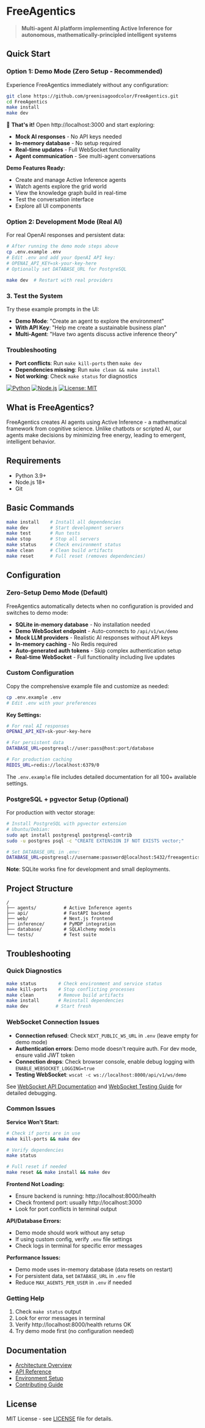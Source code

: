# FreeAgentics

> **Multi-agent AI platform implementing Active Inference for autonomous, mathematically-principled intelligent systems**

## Quick Start

### Option 1: Demo Mode (Zero Setup - Recommended)
Experience FreeAgentics immediately without any configuration:

```bash
git clone https://github.com/greenisagoodcolor/FreeAgentics.git
cd FreeAgentics
make install
make dev
```

🎯 **That's it!** Open http://localhost:3000 and start exploring:
- **Mock AI responses** - No API keys needed
- **In-memory database** - No setup required  
- **Real-time updates** - Full WebSocket functionality
- **Agent communication** - See multi-agent conversations

**Demo Features Ready:**
- Create and manage Active Inference agents
- Watch agents explore the grid world
- View the knowledge graph build in real-time
- Test the conversation interface
- Explore all UI components

### Option 2: Development Mode (Real AI)
For real OpenAI responses and persistent data:

```bash
# After running the demo mode steps above
cp .env.example .env
# Edit .env and add your OpenAI API key:
# OPENAI_API_KEY=sk-your-key-here
# Optionally set DATABASE_URL for PostgreSQL

make dev  # Restart with real providers
```

### 3. Test the System
Try these example prompts in the UI:
- **Demo Mode**: "Create an agent to explore the environment"
- **With API Key**: "Help me create a sustainable business plan"
- **Multi-Agent**: "Have two agents discuss active inference theory"

### Troubleshooting
- **Port conflicts**: Run `make kill-ports` then `make dev`
- **Dependencies missing**: Run `make clean && make install`
- **Not working**: Check `make status` for diagnostics

[![Python](https://img.shields.io/badge/python-3.9+-blue.svg)](https://www.python.org/)
[![Node.js](https://img.shields.io/badge/node-18+-green.svg)](https://nodejs.org/)
[![License: MIT](https://img.shields.io/badge/License-MIT-yellow.svg)](LICENSE)

## What is FreeAgentics?

FreeAgentics creates AI agents using Active Inference - a mathematical framework from cognitive science. Unlike chatbots or scripted AI, our agents make decisions by minimizing free energy, leading to emergent, intelligent behavior.

## Requirements

- Python 3.9+
- Node.js 18+
- Git

## Basic Commands

```bash
make install    # Install all dependencies
make dev        # Start development servers
make test       # Run tests
make stop       # Stop all servers
make status     # Check environment status
make clean      # Clean build artifacts
make reset      # Full reset (removes dependencies)
```

## Configuration

### Zero-Setup Demo Mode (Default)
FreeAgentics automatically detects when no configuration is provided and switches to demo mode:

- **SQLite in-memory database** - No installation needed
- **Demo WebSocket endpoint** - Auto-connects to `/api/v1/ws/demo`
- **Mock LLM providers** - Realistic AI responses without API keys
- **In-memory caching** - No Redis required
- **Auto-generated auth tokens** - Skip complex authentication setup
- **Real-time WebSocket** - Full functionality including live updates

### Custom Configuration
Copy the comprehensive example file and customize as needed:

```bash
cp .env.example .env
# Edit .env with your preferences
```

**Key Settings:**
```bash
# For real AI responses
OPENAI_API_KEY=sk-your-key-here

# For persistent data
DATABASE_URL=postgresql://user:pass@host:port/database

# For production caching
REDIS_URL=redis://localhost:6379/0
```

The `.env.example` file includes detailed documentation for all 100+ available settings.

### PostgreSQL + pgvector Setup (Optional)

For production with vector storage:
```bash
# Install PostgreSQL with pgvector extension
# Ubuntu/Debian:
sudo apt install postgresql postgresql-contrib
sudo -u postgres psql -c "CREATE EXTENSION IF NOT EXISTS vector;"

# Set DATABASE_URL in .env:
DATABASE_URL=postgresql://username:password@localhost:5432/freeagentics
```

**Note**: SQLite works fine for development and small deployments.

## Project Structure

```
/
├── agents/          # Active Inference agents
├── api/             # FastAPI backend
├── web/             # Next.js frontend
├── inference/       # PyMDP integration
├── database/        # SQLAlchemy models
└── tests/           # Test suite
```




## Troubleshooting

### Quick Diagnostics
```bash
make status        # Check environment and service status
make kill-ports    # Stop conflicting processes
make clean         # Remove build artifacts
make install       # Reinstall dependencies
make dev          # Start fresh
```

### WebSocket Connection Issues
- **Connection refused**: Check `NEXT_PUBLIC_WS_URL` in `.env` (leave empty for demo mode)
- **Authentication errors**: Demo mode doesn't require auth. For dev mode, ensure valid JWT token
- **Connection drops**: Check browser console, enable debug logging with `ENABLE_WEBSOCKET_LOGGING=true`
- **Testing WebSocket**: `wscat -c ws://localhost:8000/api/v1/ws/demo`

See [WebSocket API Documentation](docs/api/WEBSOCKET_API.md#debugging-websocket-connections) and [WebSocket Testing Guide](docs/WEBSOCKET_TESTING_GUIDE.md) for detailed debugging.

### Common Issues

**Service Won't Start:**
```bash
# Check if ports are in use
make kill-ports && make dev

# Verify dependencies
make status

# Full reset if needed
make reset && make install && make dev
```

**Frontend Not Loading:**
- Ensure backend is running: http://localhost:8000/health
- Check frontend port: usually http://localhost:3000
- Look for port conflicts in terminal output

**API/Database Errors:**
- Demo mode should work without any setup
- If using custom config, verify `.env` file settings
- Check logs in terminal for specific error messages

**Performance Issues:**
- Demo mode uses in-memory database (data resets on restart)
- For persistent data, set `DATABASE_URL` in `.env` file
- Reduce `MAX_AGENTS_PER_USER` in `.env` if needed

### Getting Help
1. Check `make status` output
2. Look for error messages in terminal
3. Verify http://localhost:8000/health returns OK
4. Try demo mode first (no configuration needed)


## Documentation

- [Architecture Overview](docs/ARCHITECTURE_OVERVIEW.md)
- [API Reference](docs/api/API_REFERENCE.md)
- [Environment Setup](ENVIRONMENT_SETUP.md)
- [Contributing Guide](CONTRIBUTING.md)



## License

MIT License - see [LICENSE](LICENSE) file for details.
